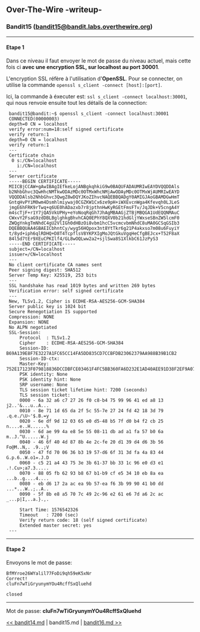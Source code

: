 ## Over-The-Wire -writeup-
### Bandit15 (bandit15@bandit.labs.overthewire.org)

---
#### Etape 1

Dans ce niveau il faut envoyer le mot de passe du niveau actuel, mais cette fois ci **avec une encryption SSL, sur localhost au port 30001**.

L'encryption SSL réfère à l'utilisation d'**OpenSSL**. Pour se connecter, on utilise la commande `openssl s_client -connect [host]:[port]`.

Ici, la commande à éxecuter est: `ssl s_client -connect localhost:30001`, qui nous renvoie ensuite tout les détails de la connection:

```console
 bandit15@bandit:~$ openssl s_client -connect localhost:30001
 CONNECTED(00000003)
 depth=0 CN = localhost
 verify error:num=18:self signed certificate
 verify return:1
 depth=0 CN = localhost
 verify return:1
 ---
 Certificate chain
  0 s:/CN=localhost
    i:/CN=localhost
 ---
 Server certificate
 -----BEGIN CERTIFICATE-----
 MIICBjCCAW+gAwIBAgIEfkeLojANBgkqhkiG9w0BAQUFADAUMRIwEAYDVQQDDAls
 b2NhbGhvc3QwHhcNMTkwODAzMDc0OTMxWhcNMjAwODAyMDc0OTMxWjAUMRIwEAYD
 VQQDDAlsb2NhbGhvc3QwgZ8wDQYJKoZIhvcNAQEBBQADgY0AMIGJAoGBAMDGwHmT
 GntqHvPYiM0wm4Dsmhlmiywaj0CGZKW1Cx6ze9pH+iWXEvcnWga4Kfevqh0LJLeS
 jmgE6hFRK9rTwq+q6UE0hADazxb7r8jpthnHwKyRGEtFmsFTv/JqJDk+V5cngA4Y
 m4scTjF+r1Y7jQA5VkUPHy+eYoNoqRqGh7JhAgMBAAGjZTBjMBQGA1UdEQQNMAuC
 CWxvY2FsaG9zdDBLBglghkgBhvhCAQ0EPhY8QXV0b21hdGljYWxseSBnZW5lcmF0
 ZWQgYnkgTmNhdC4gU2VlIGh0dHBzOi8vbm1hcC5vcmcvbmNhdC8uMA0GCSqGSIb3
 DQEBBQUAA4GBAEICbhntCy/wyg56HQpox3nt8YtTkr6g21P4akxso7m08u6FuyiY
 t/8yd+iph6qlRDHQ+D8T4TcpflsV8YKPXIgMoJQtGkuVgqHeCfgBEJcx+T52F8aX
 84l5d7tEr9XEuCPKIlf4/GL8wOQLww2a2+sjlSwa8S1XlkbC61JzPyS3
 -----END CERTIFICATE-----
 subject=/CN=localhost
 issuer=/CN=localhost
 ---
 No client certificate CA names sent
 Peer signing digest: SHA512
 Server Temp Key: X25519, 253 bits
 ---
 SSL handshake has read 1019 bytes and written 269 bytes
 Verification error: self signed certificate
 ---
 New, TLSv1.2, Cipher is ECDHE-RSA-AES256-GCM-SHA384
 Server public key is 1024 bit
 Secure Renegotiation IS supported
 Compression: NONE
 Expansion: NONE
 No ALPN negotiated
 SSL-Session:
     Protocol  : TLSv1.2
     Cipher    : ECDHE-RSA-AES256-GCM-SHA384
     Session-ID: B69A139E8F7E3227A1FC65CC14FA5DD835CD7CCBFDB23062379AA988B39B1CB2
     Session-ID-ctx: 
     Master-Key: 752E17123F079818836DCCDBFCE03461F4FC5BB360FA6D232E1AD40AEE91D38F2EF9A075FBED20A660AAFB8BDC6A784B
     PSK identity: None
     PSK identity hint: None
     SRP username: None
     TLS session ticket lifetime hint: 7200 (seconds)
     TLS session ticket:
     0000 - 6a 32 a6 c7 27 26 f0 c8-b4 75 99 96 41 ed a8 13   j2..'&...u..A...
     0010 - 8e 71 1d 65 da 2f 5c 55-7e 27 24 fd 42 18 3d 79   .q.e./\U~'$.B.=y
     0020 - 6e df 9d 12 03 65 e0 d5-48 b5 7f d0 b4 f2 cb 25   n....e..H......%
     0030 - 6d ae 99 4a e8 5e 55 08-11 db ad a1 fa 57 b0 6a   m..J.^U......W.j
     0040 - 46 6f 40 4d 87 8b 4e 2c-fe 20 d1 39 d4 d6 3b 56   Fo@M..N,. .9..;V
     0050 - 47 fd 70 06 36 b3 19 57-d6 6f 31 3d fa 4a 83 44   G.p.6..W.o1=.J.D
     0060 - c5 21 a4 43 75 3e 3b 61-37 bb 33 1c 96 e0 d3 e1   .!.Cu>;a7.3.....
     0070 - 88 05 fb 62 93 b8 67 b1-b9 cf e5 34 10 eb 8a ea   ...b..g....4....
     0080 - eb d6 17 2a ac ea 9b 57-ea f6 3b 99 90 41 b0 dd   ...*...W..;..A..
     0090 - 5f 8b e8 a5 70 7c 49 2c-96 e2 61 e6 7d a6 2c ac   _...p|I,..a.}.,.

     Start Time: 1576542326
     Timeout   : 7200 (sec)
     Verify return code: 18 (self signed certificate)
     Extended master secret: yes
 ---
 ```
 
 ---
 #### Etape 2
 
 Envoyons le mot de passe:
 
 ```console
 BfMYroe26WYalil77FoDi9qh59eK5xNr
Correct!
cluFn7wTiGryunymYOu4RcffSxQluehd

closed
```

---
Mot de passe: **cluFn7wTiGryunymYOu4RcffSxQluehd**

[<< bandit14.md](bandit14.md) | bandit15.md | [bandit16.md >>](bandit16.md)
